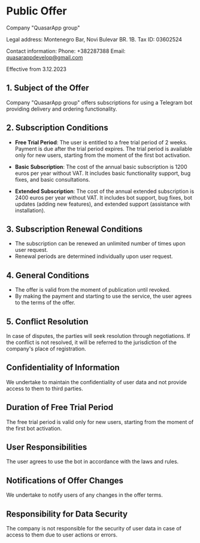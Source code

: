 # Public Offer

Company "QuasarApp group"

Legal address: Montenegro Bar, Novi Bulevar BR. 1B.
Tax ID: 03602524

Contact information:
Phone: +382287388
Email: quasarappdevelop@gmail.com

Effective from 3.12.2023

## 1. Subject of the Offer

Company "QuasarApp group" offers subscriptions for using a Telegram bot providing delivery and ordering functionality.

## 2. Subscription Conditions

- **Free Trial Period**: The user is entitled to a free trial period of 2 weeks. Payment is due after the trial period expires. The trial period is available only for new users, starting from the moment of the first bot activation.

- **Basic Subscription**: The cost of the annual basic subscription is 1200 euros per year without VAT. It includes basic functionality support, bug fixes, and basic consultations.

- **Extended Subscription**: The cost of the annual extended subscription is 2400 euros per year without VAT. It includes bot support, bug fixes, bot updates (adding new features), and extended support (assistance with installation).

## 3. Subscription Renewal Conditions

- The subscription can be renewed an unlimited number of times upon user request.
- Renewal periods are determined individually upon user request.

## 4. General Conditions

- The offer is valid from the moment of publication until revoked.
- By making the payment and starting to use the service, the user agrees to the terms of the offer.

## 5. Conflict Resolution

In case of disputes, the parties will seek resolution through negotiations. If the conflict is not resolved, it will be referred to the jurisdiction of the company's place of registration.

## Confidentiality of Information

We undertake to maintain the confidentiality of user data and not provide access to them to third parties.

## Duration of Free Trial Period

The free trial period is valid only for new users, starting from the moment of the first bot activation.

## User Responsibilities

The user agrees to use the bot in accordance with the laws and rules.

## Notifications of Offer Changes

We undertake to notify users of any changes in the offer terms.

## Responsibility for Data Security

The company is not responsible for the security of user data in case of access to them due to user actions or errors.
